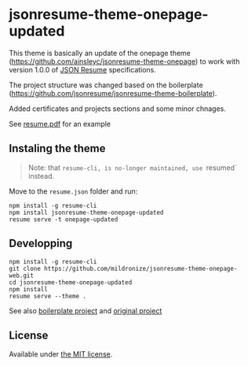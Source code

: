 # jsonresume-theme-onepage-updated

This theme is basically an update of the onepage theme (https://github.com/ainsleyc/jsonresume-theme-onepage) to work with version 1.0.0 of [JSON Resume](http://jsonresume.org/) specifications.

The project structure was changed based on the boilerplate (https://github.com/jsonresume/jsonresume-theme-boilerplate).

Added certificates and projects sections and some minor chnages.

See <a href="/resume.pdf" download="">resume.pdf</a> for an example

## Instaling the theme

> Note: that `resume-cli, is no-longer maintained, use `resumed` instead.

Move to the `resume.json` folder and run:

```
npm install -g resume-cli
npm install jsonresume-theme-onepage-updated
resume serve -t onepage-updated
```

## Developping

```
npm install -g resume-cli
git clone https://github.com/mildronize/jsonresume-theme-onepage-web.git
cd jsonresume-theme-onepage-updated
npm install
resume serve --theme .
```

See also [boilerplate project](https://github.com/jsonresume/jsonresume-theme-boilerplate) and [original project](https://github.com/ainsleyc/jsonresume-theme-onepage)

## License

Available under [the MIT license](http://mths.be/mit).
